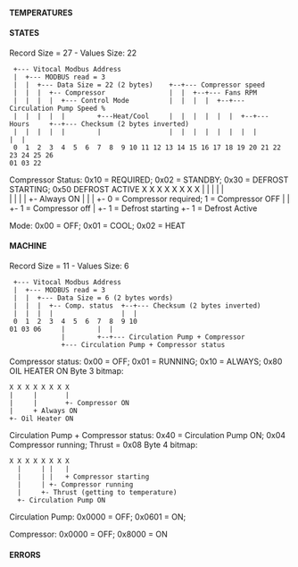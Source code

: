 #### TEMPERATURES

#### STATES
Record Size = 27 - Values Size: 22
```
 +--- Vitocal Modbus Address
 |  +--- MODBUS read = 3
 |  |  +--- Data Size = 22 (2 bytes)    +--+--- Compressor speed
 |  |  |  +-- Compressor                |  |  +--+--- Fans RPM                                 
 |  |  |  |  +--- Control Mode          |  |  |  |  +--+--- Circulation Pump Speed % 
 |  |  |  |  |        +---Heat/Cool     |  |  |  |  |  |  +--+--- Hours     +--+--- Checksum (2 bytes inverted)   
 |  |  |  |  |        |                 |  |  |  |  |  |  |  |              |  |
 0  1  2  3  4  5  6  7  8  9 10 11 12 13 14 15 16 17 18 19 20 21 22 23 24 25 26
01 03 22 
```
Compressor Status: 0x10 = REQUIRED; 0x02 = STANDBY; 0x30 = DEFROST STARTING; 0x50 DEFROST ACTIVE
X X X X X X X X
  | | |     | |      
  | | |     | +- Always ON
  | | |     +- 0 = Compressor required; 1 = Compressor OFF
  | | +- 1 = Compressor off
  | +- 1 = Defrost starting
  +- 1 = Defrost Active

Mode: 0x00 = OFF; 0x01 = COOL; 0x02 = HEAT

#### MACHINE
Record Size = 11 - Values Size: 6
```
 +--- Vitocal Modbus Address
 |  +--- MODBUS read = 3
 |  |  +--- Data Size = 6 (2 bytes words)
 |  |  |  +-- Comp. status  +--+--- Checksum (2 bytes inverted)
 |  |  |  |                 |  | 
 0  1  2  3  4  5  6  7  8  9 10
01 03 06     |        |  |
             |        +--+--- Circulation Pump + Compressor
             +--- Circulation Pump + Compressor status           
```
Compressor status: 0x00 = OFF; 0x01 = RUNNING; 0x10 = ALWAYS; 0x80 OIL HEATER ON
Byte 3 bitmap:
```
X X X X X X X X
|     |       |      
|     |       +- Compressor ON 
|     + Always ON
+- Oil Heater ON
```
Circulation Pump + Compressor status: 0x40 = Circulation Pump ON; 0x04 Compressor running; Thrust = 0x08
Byte 4 bitmap:
```
X X X X X X X X
  |     | |   |
  |     | |   + Compressor starting
  |     | +- Compressor running
  |     +- Thrust (getting to temperature)  
  +- Circulation Pump ON
```
Circulation Pump: 0x0000 = OFF; 0x0601 = ON; 

Compressor: 0x0000 = OFF; 0x8000 = ON


#### ERRORS
